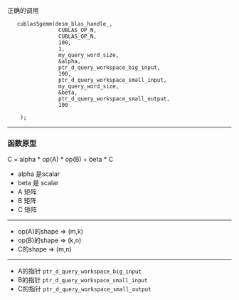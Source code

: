 正确的调用

```
   cublasSgemm(desm_blas_handle_,
                CUBLAS_OP_N,
                CUBLAS_OP_N,
                100,
                1,
                my_query_word_size,
                &alpha,
                ptr_d_query_workspace_big_input,
                100,
                ptr_d_query_workspace_small_input,
                my_query_word_size,
                &beta,
                ptr_d_query_workspace_small_output,
                100

    );
```

---

### 函数原型 

C = alpha * op(A) * op(B) + beta * C

- alpha 是scalar
- beta 是 scalar
- A 矩阵
- B 矩阵
- C 矩阵

---

- op(A)的shape => (m,k)
- op(B)的shape => (k,n)
- C的shape => (m,n)

---

- A的指针 `ptr_d_query_workspace_big_input`
- B的指针 `ptr_d_query_workspace_small_input`
- C的指针 `ptr_d_query_workspace_small_output`

